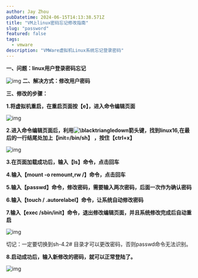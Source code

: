 ```yaml
---
author: Jay Zhou
pubDatetime: 2024-06-15T14:13:38.571Z
title: "VM上linux密码忘记修改指南"
slug: "password"
featured: false
tags:
  - vmware
description: "VMWare虚拟机Linux系统忘记登录密码"
---
```


**一、问题：linux用户登录密码忘记**

![img](https://img-blog.csdnimg.cn/6e97cd6c5af04439bae1e8dfe2e9d8d2.png) **二、解决方式：修改用户密码**

**三、修改的步骤：**

**1.将虚拟机重启，在重启页面按【e】，进入命令编辑页面**

![img](https://img-blog.csdnimg.cn/b46466bca3fb440dbb2a301a1619e5b5.png)

**2.进入命令编辑页面后，利用![\blacktriangledown](https://latex.csdn.net/eq?%5Cblacktriangledown)箭头键，找到linux16,在最后的一行结尾处加上【init=/bin/sh】 ，按住【ctrl+x】**

![img](https://img-blog.csdnimg.cn/3edc3498cfe24d97a0eb2918531b90e0.png)

**3.在页面加载成功后，输入【ls】命令，点击回车**

**4.输入【mount -o remount,rw /】命令，点击回车**

**5.输入【passwd】命令，修改密码，需要输入两次密码，后面一次作为确认密码**

**6.输入【touch / .autorelabel】命令，让系统自动修改密码**

**7.输入【exec /sbin/init】命令，退出修改编辑页面，并且系统修改完成后自动重启**

![img](https://img-blog.csdnimg.cn/img_convert/2a93026f03920956abeb3b81713a0513.png)

切记：一定要切换到sh-4.2# 目录才可以更改密码，否则passwd命令无法识别。

**8.启动成功后，输入新修改的密码，就可以正常登陆了。**

![img](https://img-blog.csdnimg.cn/0275f269fd6649da8a50d552ae062ea5.png)
